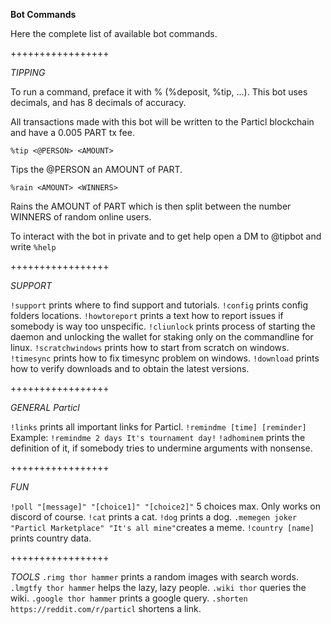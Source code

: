**Bot Commands**

Here the complete list of available bot commands.

+++++++++++++++++

*TIPPING*

To run a command, preface it with % (%deposit, %tip, ...).
This bot uses decimals, and has 8 decimals of accuracy.

All transactions made with this bot will be written to the Particl blockchain and have a 0.005 PART tx fee.

`%tip <@PERSON> <AMOUNT>`

Tips the @PERSON an AMOUNT of PART.

`%rain <AMOUNT> <WINNERS>`

Rains the AMOUNT of PART which is then split between the number WINNERS of random online users.

To interact with the bot in private and to get help open a DM to @tipbot and write `%help`

+++++++++++++++++

*SUPPORT*

`!support` prints where to find support and tutorials.
`!config` prints config folders locations.
`!howtoreport` prints a text how to report issues if somebody is way too unspecific.
`!cliunlock` prints process of starting the daemon and unlocking the wallet for staking only on the commandline for linux.
`!scratchwindows` prints how to start from scratch on windows.
`!timesync` prints how to fix timesync problem on windows.
`!download` prints how to verify downloads and to obtain the latest versions.

+++++++++++++++++

*GENERAL Particl*

`!links` prints all important links for Particl.
`!remindme [time] [reminder]` Example: `!remindme 2 days It's tournament day!`
`!adhominem` prints the definition of it, if somebody tries to undermine arguments with nonsense.

+++++++++++++++++

*FUN*

`!poll "[message]" "[choice1]" "[choice2]"` 5 choices max. Only works on discord of course.
`!cat` prints a cat.
`!dog` prints a dog.
`.memegen joker "Particl Marketplace" "It's all mine"`creates a meme.
`!country [name]` prints country data.

+++++++++++++++++

*TOOLS*
`.rimg thor hammer` prints a random images with search words.
`.lmgtfy thor hammer` helps the lazy, lazy people.
`.wiki thor` queries the wiki.
`.google thor hammer` prints a google query.
`.shorten https://reddit.com/r/particl` shortens a link.

